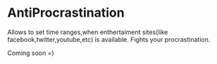 AntiProcrastination
===================

Allows to set time ranges,when enthertaiment sites(like facebook,twitter,youtube,etc) is available. Fights your procrastination.

Coming soon =)